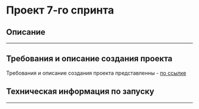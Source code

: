 # Проект 7-го спринта
## Описание

---

## Требования и описание создания проекта
Требования и описание создания проекта представленны - [по ссылке]()

## Техническая информация по запуску

---
